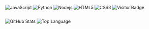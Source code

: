 ![JavaScript](https://img.shields.io/badge/-JavaScript-black?style=flat-square&logo=javascript)
![Python](https://img.shields.io/badge/-Python-black?style=flat-square&logo=Python)
![Nodejs](https://img.shields.io/badge/-Nodejs-black?style=flat-square&logo=Node.js)
![HTML5](https://img.shields.io/badge/-HTML5-E34F26?style=flat-square&logo=html5&logoColor=white)
![CSS3](https://img.shields.io/badge/-CSS3-1572B6?style=flat-square&logo=css)
![Visitor Badge](https://visitor-badge.laobi.icu/badge?page_id=Admin9712)
## 

<img alt = "GitHub Stats" src="https://github-readme-stats.vercel.app/api?username=Admin9712&show_icons=true&hide=issues&icon_color=000000&hide_border=true&title_color=5391FE&text_color=555">
    <img alt = "Top Language" src="https://github-readme-stats.vercel.app/api/top-langs/?username=Admin9712&hide=html,&hide_border=true&title_color=5391FE&text_color=555">

